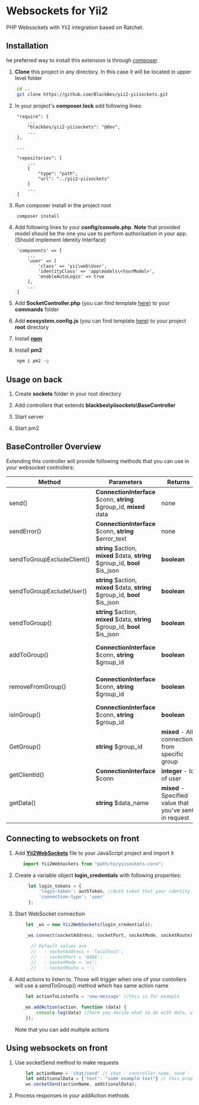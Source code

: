Websockets for Yii2
===================
PHP Websockets with Yii2 integration based on Ratchet.

Installation
------------
he preferred way to install this extension is through [composer](http://getcomposer.org/download/).

 1) **Clone** this project in any directory. In this case it will be located in upper level folder

```bash
    cd ..
    git clone https://github.com/BlackBes/yii2-yiisockets.git 
```

 2) In your project's **composer.lock** add following lines:
```composer
    "require": {
        ...
        "blackbes/yii2-yiisockets": "@dev",
        ...
    },
    
    ...
    
    "repositories": [
        ...
        {
            "type": "path",
            "url": "../yii2-yiisockets"
        }
        ...
    ]
```

3) Run composer install in the project root
```bash
    composer install
```

4) Add following lines to your **config/console.php**.
**Note** that provided model should be the one you use to perform authorisation in your app. (Should implement Identity 
   Interface) 
```
    'components' => [
        ...
        'user' => [
            'class' => 'yii\web\User',
            'identityClass' => 'app\models\<YourModel>',
            'enableAutoLogin' => true
        ],
        ...
    ]
```

5) Add **SocketController.php** (you can find template [here](https://github.com/BlackBes/yii2-yiisockets/blob/master/templates/SocketController.php)) to your **commands** folder


6) Add **ecosystem.config.js** (you can find template [here](https://github.com/BlackBes/yii2-yiisockets/blob/master/templates/ecosystem.config.js)) to your project **root** directory


7) Install [**npm**](https://linuxize.com/post/how-to-install-node-js-on-ubuntu-18.04/)


8) Install **pm2**
```bash
    npm i pm2 -g
```

Usage on back
-----

1) Create **sockets** folder in your root directory
   
2) Add controllers that extends **blackbes\yiisockets\BaseController**

4) Start server

5) Start pm2


BaseController Overview
-----

Extending this controller will provide following methods that you can use in your websocket controllers:

| Method                      | Parameters                                                                   | Returns                                                 | Example usage       |
| -------------               | -------------                                                                |-----------                                              |-----------          |
| send()                      | **ConnectionInterface** $conn, **string** $group_id, **mixed** data          | none                                                    |$this->send($this->conn, 'get-new-text', ['text' => $text]);
| sendError()                 | **ConnectionInterface** $conn, **string** $error_text                        | none                                                    | ---
| sendToGroupExcludeClient()  | **string** $action, **mixed** $data, **string** $group_id, **bool** $is_json | **boolean**                                             |$this->sendToGroup('new-message', ['text' => $text], 'chat-'.$chatId);
| sendToGroupExcludeUser()    | **string** $action, **mixed** $data, **string** $group_id, **bool** $is_json | **boolean**                                             |$this->sendToGroup('new-message', ['text' => $text], 'chat-'.$chatId);
| sendToGroup()               | **string** $action, **mixed** $data, **string** $group_id, **bool** $is_json | **boolean**                                             |$this->sendToGroup('new-message', ['text' => $text], 'chat-'.$chatId);
| addToGroup()                | **ConnectionInterface** $conn, **string** $group_id                          | **boolean**                                             |$this->addToGroup($this->conn,'chat-'.$chatId);
| removeFromGroup()           | **ConnectionInterface** $conn, **string** $group_id                          | **boolean**                                             |$this->removeFromGroup($this->conn,'chat-'.$chatId);
| isInGroup()                 | **ConnectionInterface** $conn, **string** $group_id                          | **boolean**                                             | ---
| GetGroup()                  | **string** $group_id                                                         | **mixed** - All connections from specific group         | ---
| getClientId()               | **ConnectionInterface** $conn                                                | **integer** - Id of user                                | ---
| getData()                   | **string** $data_name                                                        | **mixed** - Specified value that you've sent in request |$this->getData('chatId')

Connecting to websockets on front
-----

1) Add [**Yii2WebSockets**](https://github.com/BlackBes/yii2-yiisockets/blob/master/templates/yiisockets-core.js) file to your JavaScript project and import it

   ```javascript
      import Yii2WebSockets from "path/to/yiisockets-core";
   ```

2) Create a variable object **login_credentials** with following properties:
   ```javascript
        let login_tokens = {
            'login-token': authToken, //Auth token that your identity uses to log in
            'connection-type': 'user'
        };
   ```

4) Start WebSocket connection
   ```javascript
       let _ws = new Yii2WebSockets(login_credentials);
   
       _ws.connect(socketAddress, socketPort, socketMode, socketRoute);
   
         // Default values are
         //   - socketAddress = 'localhost';
         //   - socketPort = '8088';
         //   - socketMode = 'ws';
         //   - socketRoute = '';
   ```

5) Add actions to listen to. Those will trigger when one of your contollers will use a sendToGroup() method which has same action name
   ```javascript
       let actionToListenTo = 'new-message' //this is for example
   
      _ws.addAction(action, function (data) {
           console.log(data) //here you decide what to do with data, when it arrives
       });
   ```
   Note that you can add multiple actions

Using websockets on front
-----
  1) Use socketSend method to make requests
      ```javascript
          let actionName = 'chat/send' // chat - controller name, send - controller's action (actionSend(){})
          let additionalData = {'text': "some example text"} // this property you can get in controller by using $this->getData('text')
          ws.socketSend(actionName, additionalData);
      ```
  2) Process responses in your addAction methods